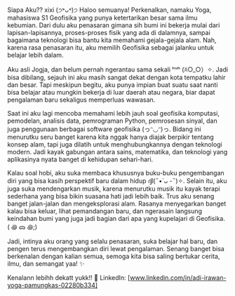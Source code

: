 Siapa Aku?? xixi (੭˃ᴗ˂)੭ Haloo semuanya! Perkenalkan, namaku Yoga, mahasiswa S1 Geofisika yang punya ketertarikan besar sama ilmu kebumian. Dari dulu aku penasaran gimana sih bumi ini bekerja mulai dari lapisan-lapisannya, proses-proses fisik yang ada di dalamnya, sampai bagaimana teknologi bisa bantu kita memahami gejala-gejala alam. Nah, karena rasa penasaran itu, aku memilih Geofisika sebagai jalanku untuk belajar lebih dalam.

Aku asli Jogja, dan belum pernah ngerantau sama sekali ʰᵘʰ (ꐦ○_○）✧. Jadi bisa dibilang, sejauh ini aku masih sangat dekat dengan kota tempatku lahir dan besar. Tapi meskipun begitu, aku punya impian buat suatu saat nanti bisa belajar atau mungkin bekerja di luar daerah atau negara, biar dapat pengalaman baru sekaligus memperluas wawasan.

Saat ini aku lagi mencoba memahami lebih jauh soal geofisika komputasi, pemodelan, analisis data, pemrograman Python, pemrosesan sinyal, dan juga penggunaan berbagai software geofisika (っᵔ◡ᵔ)っ. Bidang ini menurutku seru banget karena kita nggak hanya diajak berpikir tentang konsep alam, tapi juga dilatih untuk menghubungkannya dengan teknologi modern. Jadi kayak gabungan antara sains, matematika, dan teknologi yang aplikasinya nyata banget di kehidupan sehari-hari.

Kalau soal hobi, aku suka membaca khususnya buku-buku pengembangan diri yang bisa kasih perspektif baru dalam hidup ദ്ദി(˵•̀ ᴗ -˵)✧. Selain itu, aku juga suka mendengarkan musik, karena menurutku musik itu kayak terapi sederhana yang bisa bikin suasana hati jadi lebih baik. Trus aku senang banget jalan-jalan dan mengeksplorasi alam. Rasanya menyegarkan banget kalau bisa keluar, lihat pemandangan baru, dan ngerasain langsung keindahan bumi yang juga jadi bagian dari apa yang kupelajari di Geofisika. ( ꩜ ᯅ ꩜;)⁭ ⁭

Jadi, intinya aku orang yang selalu penasaran, suka belajar hal baru, dan pengen terus mengembangkan diri lewat pengalaman. Senang banget bisa berkenalan dengan kalian semua, semoga kita bisa saling bertukar cerita, ilmu, dan semangat yaa! ✨

Kenalann lebihh dekatt yukk!! 💼 LinkedIn: [www.linkedin.com/in/adi-irawan-yoga-pamungkas-02280b334]
